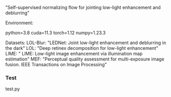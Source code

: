 
"Self-supervised normalizing flow for jointing low-light enhancement and deblurring"


Environment:

python=3.8
cuda=11.3
torch=1.12
numpy=1.23.3


Datasets:
LOL-Blur: "LEDNet: Joint low-light enhancement and deblurring in the dark"
LOL: "Deep retinex decomposition for low-light enhancement"
LIME: " LIME: Low-light image enhancement via illumination map estimation"
MEF: "Perceptual quality assessment for multi-exposure image fusion. IEEE Transactions on Image Processing"
 
### Test

test.py